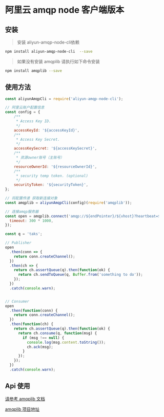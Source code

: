 # 阿里云 amqp node 客户端版本

## 安装

> 安装 aliyun-amqp-node-cli依赖
```bash
npm install aliyun-amqp-node-cli  --save
```

> 如果没有安装 amqplib 请执行如下命令安装
```bash
npm install amqplib --save
```

## 使用方法
```js
const aliyunAmqpCli = require('aliyun-amqp-node-cli');

// 阿里云账户配置信息
const config = {
    /**
     * Access Key ID.
     */
    accessKeyId: '${accessKeyId}',
    /**
     * Access Key Secret.
     */
    accessKeySecret: '${accessKeySecret}',
    /**
     * 资源owner账号（主账号）
     */
    resourceOwnerId: '${resourceOwnerId}',
    /**
     * security temp token. (optional)
     */
    securityToken: '${securityToken}',
};

// 将配置传递 获取新连接对象
const amqplib = aliyunAmqpCli(config)(require('amqplib'));

// 连接amqp服务器
const open = amqplib.connect('amqp://${endPointer}/${vhost}?heartbeat=${heartbeat}&channelMax=${channelMax}&frameMax=${frameMax}&locale=${locale}', {
  timeout: 300 * 1000,
});

const q = 'taks';

// Publisher
open
  .then(conn => {
    return conn.createChannel();
  })
  .then(ch => {
    return ch.assertQueue(q).then(function(ok) {
      return ch.sendToQueue(q, Buffer.from('something to do'));
    });
  })
  .catch(console.warn);


// Consumer
open
  .then(function(conn) {
    return conn.createChannel();
  })
  .then(function(ch) {
    return ch.assertQueue(q).then(function(ok) {
      return ch.consume(q, function(msg) {
        if (msg !== null) {
          console.log(msg.content.toString());
          ch.ack(msg);
        }
      });
    });
  })
  .catch(console.warn);

```

## Api 使用
[请参考 amqplib 文档](http://www.squaremobius.net/amqp.node/channel_api.html)

[amqplib 项目地址](https://github.com/squaremo/amqp.node)